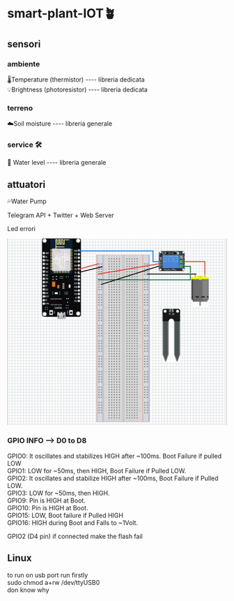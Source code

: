 # smart-plant-IOT🪴


## sensori
### ambiente
🌡️Temperature (thermistor) ---- libreria dedicata <br /> 
💡Brightness (photoresistor) ---- libreria dedicata<br />

### terreno
☁️Soil moisture ---- libreria generale

### service 🛠️
🌊 Water level ---- libreria generale

## attuatori
💦Water Pump


Telegram API + Twitter + Web Server



Led errori


![Alt text](circuito.jpg?raw=true "Title")




### GPIO INFO --> D0 to D8
GPIO0: It oscillates and stabilizes HIGH after ~100ms. Boot Failure if pulled LOW <br />
GPIO1: LOW for ~50ms, then HIGH, Boot Failure if Pulled LOW. <br />
GPIO2: It oscillates and stabilize HIGH after ~100ms, Boot Failure if Pulled LOW. <br />
GPIO3: LOW for ~50ms, then HIGH. <br />
GPIO9: Pin is HIGH at Boot. <br />
GPIO10: Pin is HIGH at Boot. <br />
GPIO15: LOW, Boot failure if Pulled HIGH <br/>
GPIO16: HIGH during Boot and Falls to ~1Volt. <br/>

GPIO2 (D4 pin) if connected make the flash fail

## Linux
to run on usb port run firstly <br/>
sudo chmod a+rw /dev/ttyUSB0 <br/>
don know why

